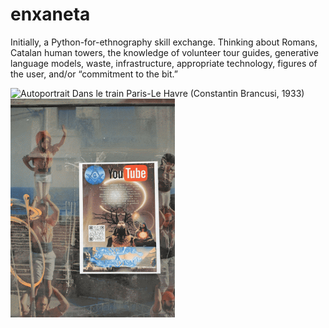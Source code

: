 # enxaneta
Initially, a Python-for-ethnography skill exchange. Thinking about Romans, Catalan human towers, the knowledge of volunteer tour guides, generative language models, waste, infrastructure, appropriate technology, figures of the user, and/or “commitment to the bit.” 

<img src="Annotated postcard of Castellers from the Roman port city of Tarragona" alt="Autoportrait Dans le train Paris-Le Havre (Constantin Brancusi, 1933)" height="350"/> <img src="https://raw.githubusercontent.com/timcowlishaw/enxaneta/main/assets/images/home_energism.jpg" alt="The Science of Energism" height="350"/></a>